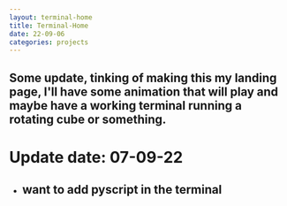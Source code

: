 ```yaml
---
layout: terminal-home
title: Terminal-Home
date: 22-09-06
categories: projects
---
```


## Some update, tinking of making this my landing page, I'll have some animation that will play and maybe have a working terminal running a rotating cube or something.

# **Update date: 07-09-22**
- ## want to add pyscript in the terminal

